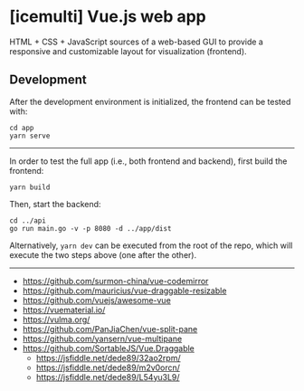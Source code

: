 # [icemulti] Vue.js web app

HTML + CSS + JavaScript sources of a web-based GUI to provide a responsive and customizable layout for visualization (frontend).

## Development

After the development environment is initialized, the frontend can be tested with:

```
cd app
yarn serve
```

---

In order to test the full app (i.e., both frontend and backend), first build the frontend:

```
yarn build
```

Then, start the backend:

```
cd ../api
go run main.go -v -p 8080 -d ../app/dist
```

Alternatively, `yarn dev` can be executed from the root of the repo, which will execute the two steps above (one after the other).

---

- https://github.com/surmon-china/vue-codemirror
- https://github.com/mauricius/vue-draggable-resizable
- https://github.com/vuejs/awesome-vue
- https://vuematerial.io/
- https://vulma.org/
- https://github.com/PanJiaChen/vue-split-pane
- https://github.com/yansern/vue-multipane
- https://github.com/SortableJS/Vue.Draggable
  - https://jsfiddle.net/dede89/32ao2rpm/
  - https://jsfiddle.net/dede89/m2v0orcn/
  - https://jsfiddle.net/dede89/L54yu3L9/
